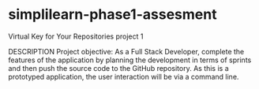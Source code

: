 # simplilearn-phase1-assesment
Virtual Key for Your Repositories project 1

DESCRIPTION Project objective: As a Full Stack Developer, complete the features of the application by planning the development in terms of sprints and then push the source code to the GitHub repository. As this is a prototyped application, the user interaction will be via a command line.

